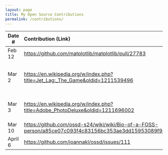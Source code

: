 ```yaml
---
layout: page
title: My Open Source Contributions
permalink: /contributions/
---
```


<!--
Type of the contribution should be "Wikipedia edit", "OpenStreet Map feature", "Documentation", "Course website", "Blog",
"Browser Add-on", etc.

The description should include a brief summary of what you did.

The link should bring us to a public page that shows your contribution. 

Replace the first row with your own contribution. 

-->





| Date #       | Contribution (Link)  | Type  | Description |
|---|:---|:---|:---|
| Feb 12   | https://github.com/matplotlib/matplotlib/pull/27783    | Matplotlib Documentation    |   I fixed a broken link.    |
|  Mar 2   | https://en.wikipedia.org/w/index.php?title=Jet_Lag:_The_Game&oldid=1211539496    | "Jet Lag: The Game" Wikipedia page    |  Added a new claim to the background section    |
|  Mar 3   | https://en.wikipedia.org/w/index.php?title=Adobe_PhotoDeluxe&oldid=1211696002    | "Adobe PhotoDeluxe" Wikipedia page    |  Added citation    |
|  Mar 10   | https://github.com/ossd-s24/wiki/wiki/Bio-of-a-FOSS-person/a85ce07c093f4c83156bc353ae3dd15953089f9d    | Class GitHub Organization    |  Fixed a broken link    |
|  April 6  | https://github.com/joannakl/ossd/issues/111    | Issue with class site    |   Noted a broken link    |